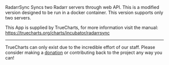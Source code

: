 RadarrSync Syncs two Radarr servers through web API. This is a modified version designed to be run in a docker container. This version supports only two servers.


This App is supplied by TrueCharts, for more information visit the manual: https://truecharts.org/charts/incubator/radarrsync

---

TrueCharts can only exist due to the incredible effort of our staff.
Please consider making a [donation](https://truecharts.org/docs/about/sponsor) or contributing back to the project any way you can!
